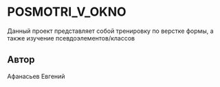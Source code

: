 # POSMOTRI_V_OKNO
Данный проект представляет собой тренировку по верстке формы, а также изучение псевдоэлементов/классов
## Автор
Афанасьев Евгений
